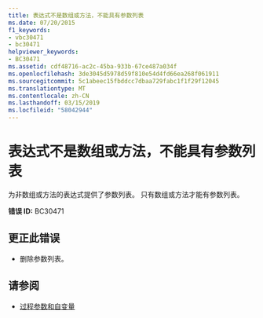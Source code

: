 ```yaml
---
title: 表达式不是数组或方法，不能具有参数列表
ms.date: 07/20/2015
f1_keywords:
- vbc30471
- bc30471
helpviewer_keywords:
- BC30471
ms.assetid: cdf48716-ac2c-45ba-933b-67ce487a034f
ms.openlocfilehash: 3de3045d5978d59f810e54d4fd66ea268f061911
ms.sourcegitcommit: 5c1abeec15fbddcc7dbaa729fabc1f1f29f12045
ms.translationtype: MT
ms.contentlocale: zh-CN
ms.lasthandoff: 03/15/2019
ms.locfileid: "58042944"
---
```

# <a name="expression-is-not-an-array-or-a-method-and-cannot-have-an-argument-list"></a>表达式不是数组或方法，不能具有参数列表
为非数组或方法的表达式提供了参数列表。 只有数组或方法才能有参数列表。  
  
 **错误 ID:** BC30471  
  
## <a name="to-correct-this-error"></a>更正此错误  
  
-   删除参数列表。  
  
## <a name="see-also"></a>请参阅

- [过程参数和自变量](../../visual-basic/programming-guide/language-features/procedures/procedure-parameters-and-arguments.md)
